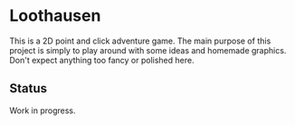 # Loothausen

This is a 2D point and click adventure game. The main purpose of this project is simply to play around with some ideas and homemade graphics. Don't expect anything too fancy or polished here.

## Status

Work in progress.

